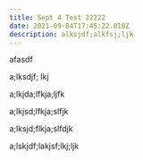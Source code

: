 ```yaml
---
title: Sept 4 Test 22222
date: 2021-09-04T17:45:22.018Z
description: alksjdf;alkfsj;ljk
---
```

afasdf

a;lksdjf; lkj

a;lkjda;lfkja;ljfk



a;lkjsd;lfkja;slfjk



a;lksjd;flkja;slfdjk

a;lskjdf;lakjsf;lkj;ljk